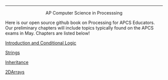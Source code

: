 ---
 <p align="center">AP Computer Science in Processsing</p>
Here is our open source github book on Processing for APCS Educators.  Our preliminary chapters will include topics typically found on the APCS exams in May.  Chapters are listed below!


[Introduction and Conditional Logic](https://github.com/treinartz/APCS.Processing.Fellowship.Resources/blob/gh-pages/chapters/IntroAndConditionalLogic.md)

[Strings](https://github.com/treinartz/pFellowship/blob/gh-pages/Strings.md)

[Inheritance](https://github.com/treinartz/pFellowship/blob/gh-pages/chapters/Inheritance.md)

[2DArrays](https://github.com/treinartz/pFellowship/blob/gh-pages/2DArrays.md)




